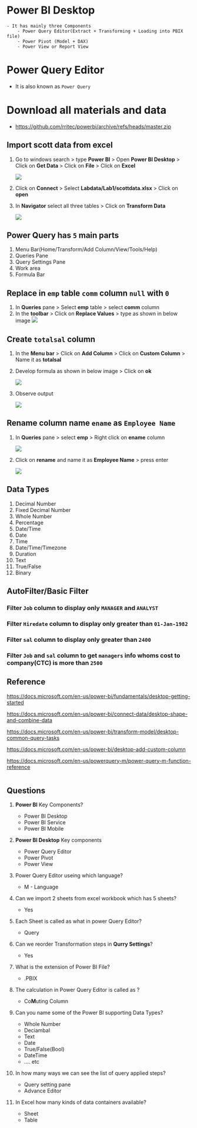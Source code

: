 # Power BI Desktop
    - It has mainly three Components
        - Power Query Editor(Extract + Transforming + Loading into PBIX file)
        - Power Pivot (Model + DAX)
        - Power View or Report View
# Power Query Editor
- It is also known as `Power Query`
# Download all materials and data
- https://github.com/rritec/powerbi/archive/refs/heads/master.zip


## Import scott data from excel
1. Go to windows search > type **Power BI** > Open **Power BI Desktop** > Click on **Get Data** > Click on **File** > Click on **Excel**

    ![](https://github.com/rritec/powerbi/blob/master/images/PBI_0081.png?raw=true)
    
1. Click on **Connect** > Select **Labdata/Lab1/scottdata.xlsx** > Click on **open**
1. In **Navigator** select all three tables > Click on **Transform Data**

    ![](https://github.com/rritec/powerbi/blob/master/images/PBI_0082.png?raw=true)

## Power Query has `5` main parts
1. Menu Bar(Home/Transform/Add Column/View/Tools/Help)
1. Queries Pane
1. Query Settings Pane
1. Work area
1. Formula Bar

## Replace in `emp` table `comm` column `null` with `0`
1. In **Queries** pane  > Select **emp** table > select **comm** column
1. In the **toolbar** > Click on **Replace Values** > type as shown in below image
    ![](https://github.com/rritec/powerbi/blob/master/images/PBI_0083.png?raw=true)



## Create `totalsal` column
1. In the **Menu bar** > Click on **Add Column** > Click on **Custom Column** > Name it as **totalsal**
1. Develop formula as shown in below image > Click on **ok**

    ![](https://github.com/rritec/powerbi/blob/master/images/PBI_0084.png?raw=true)
1. Observe output

   
   ![](https://github.com/rritec/powerbi/blob/master/images/PBI_0086.png?raw=true)

## Rename column name `ename` as `Employee Name`
1. In **Queries** pane > select **emp** > Right click on **ename** column 

    ![](https://github.com/rritec/powerbi/blob/master/images/PBI_0087.png?raw=true)
    
1. Click on **rename** and name it as **Employee Name** > press enter

    ![](https://github.com/rritec/powerbi/blob/master/images/PBI_0088.png?raw=true)


## Data Types
1. Decimal Number
2. Fixed Decimal Number
3. Whole Number
4. Percentage
5. Date/Time
6. Date
7. Time
8. Date/Time/Timezone
9. Duration
10. Text
11. True/False
12. Binary

## AutoFilter/Basic Filter

### Filter `Job` column to display only `MANAGER` and `ANALYST`

### Filter `Hiredate` column to display only greater than `01-Jan-1982`

### Filter `sal` column to display only greater than `2400`

### Filter `Job` and `sal` column to get `managers` info whoms cost to company(CTC) is more than `2500`

## Reference 

https://docs.microsoft.com/en-us/power-bi/fundamentals/desktop-getting-started

https://docs.microsoft.com/en-us/power-bi/connect-data/desktop-shape-and-combine-data

https://docs.microsoft.com/en-us/power-bi/transform-model/desktop-common-query-tasks

https://docs.microsoft.com/en-us/power-bi/desktop-add-custom-column

https://docs.microsoft.com/en-us/powerquery-m/power-query-m-function-reference


```python

```
## Questions
1. **Power BI** Key Components?
    - Power BI Desktop
    - Power BI Service
    - Power BI Mobile
1. **Power BI Desktop** Key components
    - Power Query Editor
    - Power Pivot
    - Power View
1. Power Query Editor useing which language?
    - M - Language
1. Can we import 2 sheets from excel workbook which has 5 sheets?
    - Yes
1. Each Sheet is called as what in power Query Editor?
    - Query
1. Can we reorder Transformation steps in **Qurry Settings**?
    - Yes
1. What is the extension of Power BI File?
    - .PBIX
1. The calculation in Power Query Editor is called as ?
    - Co**M**uting Column
1. Can you name some of the Power BI supporting Data Types?
    - Whole Number
    - Deciambal
    - Text
    - Date
    - True/False(Bool)
    - DateTime
    - .... etc
    
1. In how many ways we can see the list of query applied steps?
   - Query setting pane
   - Advance Editor
1. In Excel how many kinds of data containers available?
    - Sheet
    - Table
